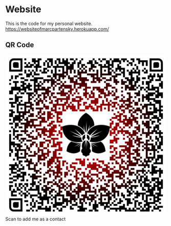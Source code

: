 # Website

This is the code for my personal website.
https://websiteofmarcpartensky.herokuapp.com/

## QR Code

![qrcode](./static/qrcode.svg)
Scan to add me as a contact
